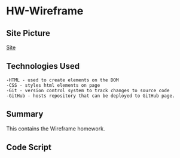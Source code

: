 # HW-Wireframe

## Site Picture

[Site](https://ronmelendres.github.io/HW-Wireframe/)

## Technologies Used
    -HTML - used to create elements on the DOM
    -CSS - styles html elements on page
    -Git - version control system to track changes to source code
    -GitHub - hosts repository that can be deployed to GitHub page.

## Summary

This contains the Wireframe homework.

## Code Script


